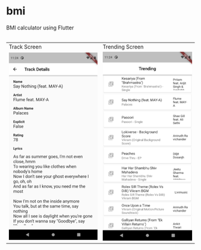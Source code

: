 # bmi
 BMI calculator using Flutter
 <br>
 <br>
<table>
  <tr>
    <td>Track Screen</td>
     <td>Trending Screen</td>
  </tr>
  <tr>
    <td><img src="https://github.com/infi418/music/blob/main/images/track_lyrics.png" width=270></td>
    <td><img src="https://github.com/infi418/music/blob/main/images/trending_page.png" width=270></td>
  </tr>
 </table>
